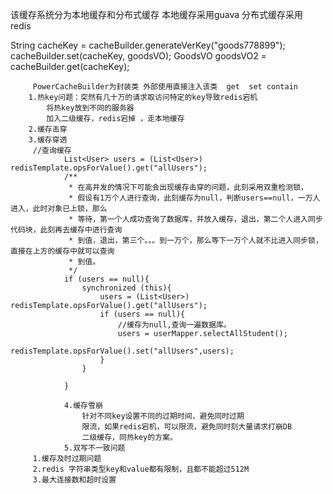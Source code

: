  该缓存系统分为本地缓存和分布式缓存
    本地缓存采用guava 
    分布式缓存采用 redis
 
 String cacheKey = cacheBuilder.generateVerKey("goods778899");
   cacheBuilder.set(cacheKey, goodsVO);
         GoodsVO goodsVO2 = cacheBuilder.get(cacheKey);
         
         
         PowerCacheBuilder为封装类 外部使用直接注入该类  get  set contain 
        1.热key问题：突然有几十万的请求取访问特定的key导致redis宕机
            将热key放到不同的服务器
            加入二级缓存，redis宕掉 ，走本地缓存 
        2.缓存击穿
        3.缓存穿透
         //查询缓存
                List<User> users = (List<User>) redisTemplate.opsForValue().get("allUsers");
                /**
                 * 在高并发的情况下可能会出现缓存击穿的问题，此刻采用双重检测锁，
                 * 假设有1万个人进行查询，此刻缓存为null，判断users==null，一万人进入，此时对象已上锁，那么
                 * 等待，第一个人成功查询了数据库，并放入缓存，退出，第二个人进入同步代码块，此刻再去缓存中进行查询
                 * 到值，退出，第三个。。。到一万个，那么等下一万个人就不比进入同步锁，直接在上方的缓存中就可以查询
                 * 到值。
                 */
                if (users == null){
                    synchronized (this){
                        users = (List<User>) redisTemplate.opsForValue().get("allUsers");
                        if (users == null){
                            //缓存为null,查询一遍数据库。
                            users = userMapper.selectAllStudent();
                            redisTemplate.opsForValue().set("allUsers",users);
                        }
                    }
        
                } 
                
                4.缓存雪崩
                    针对不同key设置不同的过期时间，避免同时过期
                    限流，如果redis宕机，可以限流，避免同时刻大量请求打崩DB
                    二级缓存，同热key的方案。
                5.双写不一致问题
         1.缓存及时过期问题
         2.redis 字符串类型key和value都有限制，且都不能超过512M
         3.最大连接数和超时设置